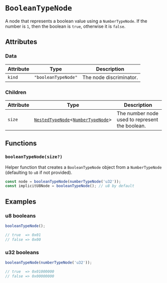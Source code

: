 # `BooleanTypeNode`

A node that represents a boolean value using a `NumberTypeNode`. If the number is `1`, then the boolean is `true`, otherwise it is `false`.

## Attributes

### Data

| Attribute | Type                | Description             |
| --------- | ------------------- | ----------------------- |
| `kind`    | `"booleanTypeNode"` | The node discriminator. |

### Children

| Attribute | Type                                                                             | Description                                    |
| --------- | -------------------------------------------------------------------------------- | ---------------------------------------------- |
| `size`    | [`NestedTypeNode`](./NestedTypeNode.md)<[`NumberTypeNode`](./NumberTypeNode.md)> | The number node used to represent the boolean. |

## Functions

### `booleanTypeNode(size?)`

Helper function that creates a `BooleanTypeNode` object from a `NumberTypeNode` (defaulting to `u8` if not provided).

```ts
const node = booleanTypeNode(numberTypeNode('u32'));
const implicitU8Node = booleanTypeNode(); // u8 by default
```

## Examples

### u8 booleans

```ts
booleanTypeNode();

// true  => 0x01
// false => 0x00
```

### u32 booleans

```ts
booleanTypeNode(numberTypeNode('u32'));

// true  => 0x01000000
// false => 0x00000000
```

<!-- Auto-update: 2025-10-12T08:39:27.719368 -->
